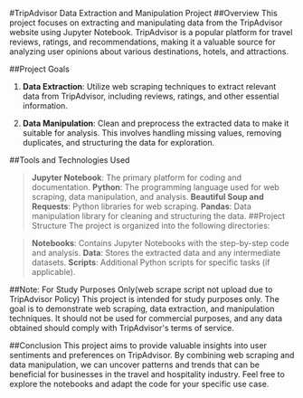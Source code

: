 #TripAdvisor Data Extraction and Manipulation Project
##Overview
This project focuses on extracting and manipulating data from the TripAdvisor website using Jupyter Notebook. TripAdvisor is a popular platform for travel reviews, ratings, and recommendations, making it a valuable source for analyzing user opinions about various destinations, hotels, and attractions.

##Project Goals
1. **Data Extraction**: Utilize web scraping techniques to extract relevant data from TripAdvisor, including reviews, ratings, and other essential information.

2. **Data Manipulation**: Clean and preprocess the extracted data to make it suitable for analysis. This involves handling missing values, removing duplicates, and structuring the data for exploration.

##Tools and Technologies Used
>**Jupyter Notebook**: The primary platform for coding and documentation.
>**Python**: The programming language used for web scraping, data manipulation, and analysis.
>**Beautiful Soup and Requests**: Python libraries for web scraping.
>**Pandas**: Data manipulation library for cleaning and structuring the data.
##Project Structure
The project is organized into the following directories:

>**Notebooks**: Contains Jupyter Notebooks with the step-by-step code and analysis.
>**Data**: Stores the extracted data and any intermediate datasets.
>**Scripts**: Additional Python scripts for specific tasks (if applicable).

##Note: For Study Purposes Only(web scrape script not upload due to TripAdvisor Policy)
This project is intended for study purposes only. The goal is to demonstrate web scraping, data extraction, and manipulation techniques. It should not be used for commercial purposes, and any data obtained should comply with TripAdvisor's terms of service.

##Conclusion
This project aims to provide valuable insights into user sentiments and preferences on TripAdvisor. By combining web scraping and data manipulation, we can uncover patterns and trends that can be beneficial for businesses in the travel and hospitality industry. Feel free to explore the notebooks and adapt the code for your specific use case.